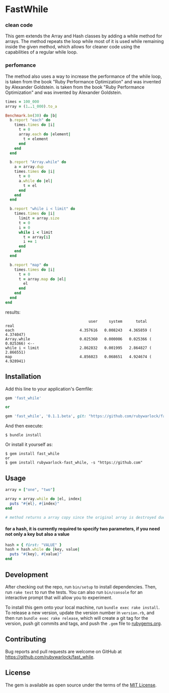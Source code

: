 # FastWhile

### clean code
This gem extends the Array and Hash classes by adding a while method for arrays.
The method repeats the loop while most of it is used while remaining inside the given method, which allows for cleaner code using the capabilities of a regular while loop.

### perfomance
The method also uses a way to increase the performance of the while loop,
is taken from the book "Ruby Performance Optimization" and was invented by Alexander Goldstein.	is taken from the book "Ruby Performance Optimization" and was invented by Alexander Goldstein.

```ruby
times = 100_000
array = (1..1_000).to_a

Benchmark.bm(30) do |b|
  b.report "each" do
    times.times do |i|
      t = 0
      array.each do |element|
        t = element
      end
    end
  end

  b.report "Array.while" do
    a = array.dup
    times.times do |i|
      t = 0
      a.while do |el|
        t = el
      end
    end
  end

  b.report "while i < limit" do
    times.times do |i|
      limit = array.size
      t = 0
      i = 0
      while i < limit
        t = array[i]
        i += 1
      end
    end
  end

  b.report "map" do
    times.times do |i|
      t = 0
      t = array.map do |el|
        el
      end
    end
  end
end
```
results:
```
                                     user     system      total        real
each                             4.357616   0.008243   4.365859 (  4.374047)
Array.while                      0.025360   0.000006   0.025366 (  0.025366) <--
while i < limit                  2.862832   0.001995   2.864827 (  2.866551)
map                              4.856023   0.068651   4.924674 (  4.928941)
```

## Installation

Add this line to your application's Gemfile:

```ruby
gem 'fast_while'

or

gem 'fast_while', '0.1.1.beta', git: "https://github.com/rubywarlock/fast_while"
```

And then execute:

    $ bundle install

Or install it yourself as:

    $ gem install fast_while
    or
    $ gem install rubywarlock-fast_while, -s "https://github.com"

## Usage
```ruby
array = ["one", "two"]

array = array.while do |el, index|
  puts "#{el}, #{index}"
end

# method returns a array copy since the original array is destroyed due to the use of the Shift method
```

#### for a hash, it is currently required to specify two parameters, if you need not only a key but also a value
```ruby
hash = { first: "VALUE" }
hash = hash.while do |key, value|
  puts "#{key}, #{value}"
end
```
## Development

After checking out the repo, run `bin/setup` to install dependencies. Then, run `rake test` to run the tests. You can also run `bin/console` for an interactive prompt that will allow you to experiment.

To install this gem onto your local machine, run `bundle exec rake install`. To release a new version, update the version number in `version.rb`, and then run `bundle exec rake release`, which will create a git tag for the version, push git commits and tags, and push the `.gem` file to [rubygems.org](https://rubygems.org).

## Contributing

Bug reports and pull requests are welcome on GitHub at https://github.com/rubywarlock/fast_while.


## License

The gem is available as open source under the terms of the [MIT License](https://opensource.org/licenses/MIT).
